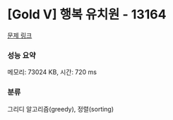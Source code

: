 # [Gold V] 행복 유치원 - 13164 

[문제 링크](https://www.acmicpc.net/problem/13164) 

### 성능 요약

메모리: 73024 KB, 시간: 720 ms

### 분류

그리디 알고리즘(greedy), 정렬(sorting)

